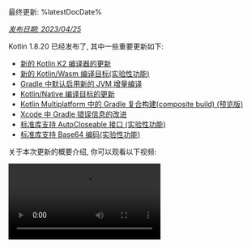 [//]: # (title: Kotlin 1.8.20 版中的新功能)

最终更新: %latestDocDate%

_[发布日期: 2023/04/25](releases.md#release-details)_

Kotlin 1.8.20 已经发布了, 其中一些重要更新如下:

* [新的 Kotlin K2 编译器的更新](#new-kotlin-k2-compiler-updates)
* [新的 Kotlin/Wasm 编译目标(实验性功能)](#new-kotlin-wasm-target)
* [Gradle 中默认启用新的 JVM 增量编译](#new-jvm-incremental-compilation-by-default-in-gradle)
* [Kotlin/Native 编译目标的更新](#update-for-kotlin-native-targets)
* [Kotlin Multiplatform 中的 Gradle 复合构建(composite build) (预览版)](#preview-of-gradle-composite-builds-support-in-kotlin-multiplatform)
* [Xcode 中 Gradle 错误信息的改进](#improved-output-for-gradle-errors-in-xcode)
* [标准库支持 AutoCloseable 接口 (实验性功能)](#support-for-the-autocloseable-interface)
* [标准库支持 Base64 编码(实验性功能)](#support-for-base64-encoding)

关于本次更新的概要介绍, 你可以观看以下视频:

<video src="https://youtu.be/R1JpkpPzyBU" title="Kotlin 1.8.20 版中的新功能"/>

## IDE 支持 {id="ide-support"}

在以下 IDE 中可以使用支持 1.8.20 版的 Kotlin plugin:

| IDE            | 支持的版本            |
|----------------|-------------------------------|
| IntelliJ IDEA  | 2022.2.x, 2022.3.x,  2023.1.x |
| Android Studio | Flamingo (222)                |

> 要正确下载 Kotlin 的 artifact 和依赖项, 请 [配置你的 Gradle 设置](#configure-gradle-settings)
> 使用 Maven Central 仓库.
>
{style="warning"}

## 新的 Kotlin K2 编译器的更新 {id="new-kotlin-k2-compiler-updates"}

Kotlin 开发组一直在努力稳定 K2 编译器.
在 [Kotlin 1.7.0 版发布公告](whatsnew17.md#new-kotlin-k2-compiler-for-the-jvm-in-alpha) 中曾经提到,
它现在还处于 **Alpha 版**.
为了向 [K2 Beta 版](https://youtrack.jetbrains.com/issue/KT-52604) 推进, 本次发布引入了更多的改进.

从本次 1.8.20 发布版开始, Kotlin K2 编译器:

* 有了一个序列化 plugin (预览版).
* 对 [JS IR 编译器](js-ir-compiler.md) 提供 Alpha 支持.
* 介绍未来版本: [新的语言版本, Kotlin 2.0](https://blog.jetbrains.com/kotlin/2023/02/k2-kotlin-2-0/).

关于新编译器和它的益处, 更多详情请观看以下视频:

* [关于新 Kotlin K2 编译器, 每个人都应该了解的知识](https://www.youtube.com/watch?v=iTdJJq_LyoY)
* [新 Kotlin K2 编译器: 专家评审](https://www.youtube.com/watch?v=db19VFLZqJM)

### 如何启用 Kotlin K2 编译器 {id="how-to-enable-the-kotlin-k2-compiler"}

要启用并测试 Kotlin K2 编译器, 请通过下面的编译器选项, 使用新的语言版本:

```bash
-language-version 2.0
```

你可以在你的 `build.gradle(.kts)` 文件中指定这个选项:

```kotlin
kotlin {
   sourceSets.all {
       languageSettings {
           languageVersion = "2.0"
       }
   }
}
```

以前的 `-Xuse-k2` 编译器选项已被废弃.

> 新 K2 编译器的 Alpha 版只能用于 JVM 和 JS IR 项目.
> 它还不支持 Kotlin/Native, 也不支持任何 跨平台项目.
>
{style="warning"}

### 留下你对于新 K2 编译器的反馈意见 {id="leave-your-feedback-on-the-new-k2-compiler"}

如果你能提供你的反馈意见, 我们将会非常感谢!

* 在 Kotlin Slack 频道中, 直接向 K2 开发者提供你的反馈意见 – [获得邀请](https://surveys.jetbrains.com/s3/kotlin-slack-sign-up?_gl=1*ju6cbn*_ga*MTA3MTk5NDkzMC4xNjQ2MDY3MDU4*_ga_9J976DJZ68*MTY1ODMzNzA3OS4xMDAuMS4xNjU4MzQwODEwLjYw)
  并加入 [#k2-early-adopters](https://kotlinlang.slack.com/archives/C03PK0PE257) 频道.
* 在 [我们的问题追踪系统](https://kotl.in/issue) 中报告你遇到的新 K2 编译器的问题.
* [启用 **Send usage statistics** 选项](https://www.jetbrains.com/help/idea/settings-usage-statistics.html),
  允许 JetBrains 收集关于 K2 使用状况的匿名数据.

## 语言

随着 Kotlin 的不断演化, 我们在 1.8.20 中引入了新的语言功能的预览版:

* [枚举类值函数的现代而且高性能的替代者](#a-modern-and-performant-replacement-of-the-enum-class-values-function)
* [与数据类(Data Class)对称的数据对象(Data Object)](#preview-of-data-objects-for-symmetry-with-data-classes)
* [解除对内联类(Inline class)中有 body 的次级构造器(secondary constructor)的限制](#preview-of-lifting-restriction-on-secondary-constructors-with-bodies-in-inline-classes)

### 枚举类值函数的现代而且高性能的替代者 {id="a-modern-and-performant-replacement-of-the-enum-class-values-function"}

> 这个功能是 [实验性功能](components-stability.md#stability-levels-explained).
> 它随时有可能变更或被删除.
> 需要使用者同意(Opt-in) (详情见下文).
> 请注意, 只为评估和试验目的来使用这个功能.
> 希望你能通过 [YouTrack](https://kotl.in/issue) 提供你的反馈意见.
>
{style="warning"}

枚举类有一个合成(synthetic)函数 `values()`, 它返回一个数组, 其中包含枚举类中定义的枚举常数.
但是, 使用数组可能导致 Kotlin 和 Java 中的 [隐含的性能问题](https://github.com/Kotlin/KEEP/blob/master/proposals/enum-entries.md#examples-of-performance-issues).
此外, 大多数 API 都使用集合, 因此最终还是需要转换.
为了解决这些问题, 我们为枚举类引入了 `entries` 属性, 用来替代 `values()` 函数.
调用时, `entries` 属性返回一个预先分配的可不变 List, 其中包含枚举类中定义的枚举常数.

> `values()` 函数仍然继续支持, 但我们推荐你改为使用 `entries` 属性.
>
{style="tip"}

```kotlin
enum class Color(val colorName: String, val rgb: String) {
    RED("Red", "#FF0000"),
    ORANGE("Orange", "#FF7F00"),
    YELLOW("Yellow", "#FFFF00")
}

@OptIn(ExperimentalStdlibApi::class)
fun findByRgb(rgb: String): Color? = Color.entries.find { it.rgb == rgb }
```
{validate="false"}

#### 如何启用 entries 属性

要试用这个功能, 请使用 `@OptIn(ExperimentalStdlibApi)` 注解标注使用者同意(Opt-in), 并启用 `-language-version 1.9` 编译器选项.
在 Gradle 项目中, 可以在你的 `build.gradle(.kts)` 文件中添加以下代码:

<tabs group="build-script">
<tab title="Kotlin" group-key="kotlin">

```kotlin
tasks
    .withType<org.jetbrains.kotlin.gradle.tasks.KotlinCompilationTask<*>>()
    .configureEach {
        compilerOptions
            .languageVersion
            .set(
                org.jetbrains.kotlin.gradle.dsl.KotlinVersion.KOTLIN_1_9
            )
    }
```

</tab>
<tab title="Groovy" group-key="groovy">

```groovy
tasks
    .withType(org.jetbrains.kotlin.gradle.tasks.KotlinCompilationTask.class)
    .configureEach {
        compilerOptions.languageVersion =
            org.jetbrains.kotlin.gradle.dsl.KotlinVersion.KOTLIN_1_9
    }
```

</tab>
</tabs>

> 从 IntelliJ IDEA 2023.1 开始, 如果你对这个功能标注了使用者同意(Opt-in),
> IDE 的代码检查功能会通知你将 `values()` 转换为 `entries`, 并为你提供快速修正.
>
{style="tip"}

关于这个提案, 更多详情请参见 [KEEP 条目](https://github.com/Kotlin/KEEP/blob/master/proposals/enum-entries.md).

### 与数据类(Data Class)对称的数据对象(Data Object) (预览版) {id="preview-of-data-objects-for-symmetry-with-data-classes"}

数据对象(Data Object) 允许你声明 singleton 语义的对象, 并带有一个干净的 `toString()` 表达.
在下面的代码片段中, 你可以看到向一个对象声明添加 `data` 关键字, 如何改善它的 `toString()` 输出的可读性:

```kotlin
package org.example
object MyObject
data object MyDataObject

fun main() {
    println(MyObject) // 输出结果为 org.example.MyObject@1f32e575
    println(MyDataObject) // 输出结果为 MyDataObject
}
```

特别是对于 `sealed` 类型层级结构(例如 `sealed class` 或 `sealed interface` 类型层级结构), 非常适合使用 `data objects`,
因为可以与 `data class` 声明一起方便的使用.
在下面的代码片段中, 将 `EndOfFile` 声明为 `data object` 而不是普通的 `object`, 代表它自动拥有漂亮的 `toString`, 不需要手动的覆盖这个函数.
这样就保持了与相应的数据类定义的对称性.

```kotlin
sealed interface ReadResult
data class Number(val number: Int) : ReadResult
data class Text(val text: String) : ReadResult
data object EndOfFile : ReadResult

fun main() {
    println(Number(7)) // 输出结果为 Number(number=7)
    println(EndOfFile) // 输出结果为 EndOfFile
}
```

#### 数据对象的语义

从 [Kotlin 1.7.20](whatsnew1720.md#improved-string-representations-for-singletons-and-sealed-class-hierarchies-with-data-objects) 中的第一个预览版之后, 数据对象的语义有了一些改进.
编译器现在会自动为它们生成一些便利的函数:

##### toString

数据对象的 `toString()` 函数返回对象的简单名称:

```kotlin
data object MyDataObject {
    val x: Int = 3
}

fun main() {
    println(MyDataObject) // 输出结果为 MyDataObject
}
```

##### equals 和 hashCode

`data object` 的 `equals()` 函数会保证你的 `data object` 的所有对象都被看作相等.
大多数情况下, 你的数据对象在运行期只会存在单个实例(毕竟, `data object` 声明的就是一个单子(singleton)).
但是, 在某些特殊情况下, 也可以在运行期生成相同类型的其他对象
(例如, 通过 `java.lang.reflect` 使用平台的反射功能, 或通过底层使用了这个 API 的 JVM 序列化库),
这个功能可以确保这些对象被当作相等.

请确保只对 `data objects` 进行结构化的相等比较 (使用 `==` 操作符), 而不要进行引用相等比较 (使用 `===` 操作符).
如果数据对象在运行期有一个以上的实例存在, 这样可以帮助你避免错误.
下面的代码片段演示这种特殊情况:

```kotlin
import java.lang.reflect.Constructor

data object MySingleton

fun main() {
    val evilTwin = createInstanceViaReflection()

    println(MySingleton) // 输出结果为 MySingleton
    println(evilTwin) // 输出结果为 MySingleton

    // 即使一个库强行创建了 MySingleton 的第二个实例, 它的 `equals` 方法也会返回 true:
    println(MySingleton == evilTwin) // 输出结果为 true

    // 不要使用 === 比较数据对象.
    println(MySingleton === evilTwin) // 输出结果为 false
}

fun createInstanceViaReflection(): MySingleton {
    // Kotlin 的反射功能不允许创建数据对象的实例.
    // 这段代码 "强行" 创建新的 MySingleton 实例 (也就是通过 Java 平台的反射功能)
    // 在你的代码中一定不要这样做!
    return (MySingleton.javaClass.declaredConstructors[0].apply { isAccessible = true } as Constructor<MySingleton>).newInstance()
}
```

编译器生成的 `hashCode()` 函数的行为与 `equals()` 函数保持一致, 因此一个 `data object` 的所有运行期实例都拥有相同的 hash 值.

##### 数据对象没有 copy 和 componentN 函数

尽管 `data object` 和 `data class` 声明经常一起使用, 而且很相似, 但对于 `data object` 有一些函数没有生成:

因为 `data object` 声明通常用作单子对象, 因此不会生成 `copy()` 函数.

这种单子模式将一个类限定为只有单个实例, 如果允许创建实例的拷贝, 就破坏了只存在单个实例的原则.

而且, 与 `data class` 不同, `data object` 没有任何数据属性.
对这种没有数据属性的对象进行解构是没有意义的, 因此不会生成 `componentN()` 函数.

关于这个功能, 希望你能通过 [YouTrack](https://youtrack.jetbrains.com/issue/KT-4107) 提供你的反馈意见.

#### 如何启用数据对象的预览版

要试用这个功能, 请启用 `-language-version 1.9` 编译器选项.
在 Gradle 项目中, 可以在你的 `build.gradle(.kts)` 文件中添加以下代码:

<tabs group="build-script">
<tab title="Kotlin" group-key="kotlin">

```kotlin
tasks
    .withType<org.jetbrains.kotlin.gradle.tasks.KotlinCompilationTask<*>>()
    .configureEach {
        compilerOptions
            .languageVersion
            .set(
                org.jetbrains.kotlin.gradle.dsl.KotlinVersion.KOTLIN_1_9
            )
    }
```

</tab>
<tab title="Groovy" group-key="groovy">

```groovy
tasks
    .withType(org.jetbrains.kotlin.gradle.tasks.KotlinCompilationTask.class)
    .configureEach {
        compilerOptions.languageVersion =
            org.jetbrains.kotlin.gradle.dsl.KotlinVersion.KOTLIN_1_9
    }
```

</tab>
</tabs>

### 解除对内联类(Inline class)中有 body 的次级构造器(secondary constructor)的限制 (预览版) {id="preview-of-lifting-restriction-on-secondary-constructors-with-bodies-in-inline-classes"}

> 这个功能是 [实验性功能](components-stability.md#stability-levels-explained).
> 它随时有可能变更或被删除.
> 需要使用者同意(Opt-in) (详情见下文).
> 请注意, 只为评估和试验目的来使用这个功能.
> 希望你能通过 [YouTrack](https://kotl.in/issue) 提供你的反馈意见.
>
{style="warning"}

Kotlin 1.8.20 解除了在 [内联类(Inline class)](inline-classes.md) 中使用有 body 的次级构造器(secondary constructor)的限制.

内联类过去只允许 public 的主构造器, 不允许使用 `init` 代码块或次级构造器, 以便保证初始化代码的语义清晰.
这就造成, 无法封装底层值, 或创建一个内联类来表达某些受限定的值.

这些问题现在已经解决了.
Kotlin 1.4.30 取消了对 `init` 代码块的限制.
现在我们更进一步, 允许有 body 的次级构造器 (预览版):

```kotlin
@JvmInline
value class Person(private val fullName: String) {
    // 从 Kotlin 1.4.30 开始可以使用:
    init {
        check(fullName.isNotBlank()) {
            "Full name shouldn't be empty"
        }
    }
    // 从 Kotlin 1.8.20 开始可以使用 (预览版):
    constructor(name: String, lastName: String) : this("$name $lastName") {
        check(lastName.isNotBlank()) {
            "Last name shouldn't be empty"
        }
    }
}
```

#### 如何启用有 body 的次级构造器

要试用这个功能, 请启用 `-language-version 1.9` 编译器选项.
在 Gradle 项目中, 可以在你的 `build.gradle(.kts)` 文件中添加以下代码:

<tabs group="build-script">
<tab title="Kotlin" group-key="kotlin">

```kotlin
tasks
    .withType<org.jetbrains.kotlin.gradle.tasks.KotlinCompilationTask<*>>()
    .configureEach {
        compilerOptions
            .languageVersion
            .set(
                org.jetbrains.kotlin.gradle.dsl.KotlinVersion.KOTLIN_1_9
            )
    }
```

</tab>
<tab title="Groovy" group-key="groovy">

```groovy
tasks
    .withType(org.jetbrains.kotlin.gradle.tasks.KotlinCompilationTask.class)
    .configureEach {
        compilerOptions.languageVersion =
            org.jetbrains.kotlin.gradle.dsl.KotlinVersion.KOTLIN_1_9
    }
```

</tab>
</tabs>


我们鼓励你试用这个功能, 并在 [YouTrack](https://kotl.in/issue) 中报告问题, 帮助我们让这个功能在 Kotlin 1.9.0 中默认启用.

关于 Kotlin 内联类的进展, 请参见 [这个 KEEP](https://github.com/Kotlin/KEEP/blob/master/proposals/inline-classes.md).

## 新的 Kotlin/Wasm 编译目标 {id="new-kotlin-wasm-target"}

Kotlin/Wasm (Kotlin WebAssembly) 在本次发布中进入了 [实验阶段](components-stability.md#stability-levels-explained).
Kotlin 开发组认为 [WebAssembly](https://webassembly.org/) 是一项很有前途的技术,
并希望找到更好的方式, 让你使用它, 同时又得到 Kotlin 的一切益处.

Wasm 为 Kotlin 和其他编程语言提供了在 Web 上运行的编译目标.
WebAssembly 二进制格式是平台独立的, 因为它运行在自己的虚拟机上.
几乎所有的现代浏览器都已经支持 WebAssembly 1.0.
要设置环境来运行 WebAssembly, 你只需要启用 Kotlin/Wasm 编译目标的一个实验性的垃圾收集模式.
具体做法请参见: [如何启用 Kotlin/Wasm](#how-to-enable-kotlin-wasm).

我们想要重点介绍新的 Kotlin/Wasm 编译目标的以下优势:

* 与 `wasm32` Kotlin/Native 编译目标相比, 编译速度更快, 因为 Kotlin/Wasm 不必使用 LLVM.
* 与 `wasm32` 编译目标相比, 与 JS 的互操性以及与浏览器的集成都更加容易, 这是因为使用了 [Wasm 垃圾收集器](https://github.com/WebAssembly/gc).
* 与 Kotlin/JS 和 JavaScript 相比, 应用程序启动速度可能更快, 因为 Wasm 的字节码更小, 并且易于解析.
* 与 Kotlin/JS 和 JavaScript 相比, 应用程序的运行期性能更好, 因为 Wasm 是一种静态类型语言.

从 1.8.20 版开始, 你可以在你的实验性项目中使用 Kotlin/Wasm.
我们为 Kotlin/Wasm 提供了开箱即用的 Kotlin 标准库(`stdlib`) 和测试库(`kotlin.test`).
IDE 支持会在未来的发布版中添加.

[观看这个 YouTube 视频, 了解关于 Kotlin/Wasm 的更多信息](https://www.youtube.com/watch?v=-pqz9sKXatw).

### 如何启用 Kotlin/Wasm {id="how-to-enable-kotlin-wasm"}

要启用并测试 Kotlin/Wasm, 请更新你的 `build.gradle.kts` 文件:

```kotlin
plugins {
    kotlin("multiplatform") version "1.8.20"
}

kotlin {
    wasm {
        binaries.executable()
        browser {
        }
    }
    sourceSets {
        val commonMain by getting
        val commonTest by getting {
            dependencies {
                implementation(kotlin("test"))
            }
        }
        val wasmMain by getting
        val wasmTest by getting
    }
}
```

> 请查看 [Kotlin/Wasm 示例程序的 GitHub 代码仓库](https://github.com/Kotlin/kotlin-wasm-examples).
>
{style="tip"}

要运行 Kotlin/Wasm 项目, 你需要更新目标环境的设定:

<tabs>
<tab title="Chrome">

* 对 109 版本:

使用 `--js-flags=--experimental-wasm-gc` 命令行参数运行应用程序.

* 对 110 或以上版本:

  1. 在你的浏览器中进入 `chrome://flags/#enable-webassembly-garbage-collection`.
  2. 启用 **WebAssembly Garbage Collection**.
  3. 重新启动你的浏览器.

</tab>
<tab title="Firefox">

对 109 或以上版本:

1. 在你的浏览器中进入 `about:config`.
2. 启用 `javascript.options.wasm_function_references` and `javascript.options.wasm_gc` 选项.
3. 重新启动你的浏览器.

</tab>
<tab title="Edge">

对 109 或以上版本:

使用 `--js-flags=--experimental-wasm-gc` 命令行参数运行应用程序.

</tab>
</tabs>

### 留下你对于 Kotlin/Wasm 的反馈意见

如果你能提供你的反馈意见, 我们将会非常感谢!

* 在 Kotlin Slack 频道中, 直接向开发者提供你的反馈意见 – [获得邀请](https://surveys.jetbrains.com/s3/kotlin-slack-sign-up?_gl=1*ju6cbn*_ga*MTA3MTk5NDkzMC4xNjQ2MDY3MDU4*_ga_9J976DJZ68*MTY1ODMzNzA3OS4xMDAuMS4xNjU4MzQwODEwLjYw),
  并加入 [#webassembly](https://kotlinlang.slack.com/archives/CDFP59223) 频道.
* 在 [这个 YouTrack issue](https://youtrack.jetbrains.com/issue/KT-56492) 中, 报告你遇到的 Kotlin/Wasm 的问题.

## Kotlin/JVM {id="kotlin-jvm"}

Kotlin 1.8.20 引入了 [Java 合成属性(synthetic property)的引用 (预览版)](#preview-of-java-synthetic-property-references)
和 [在 kapt stub 生成任务中默认支持 JVM IR 后端](#support-for-the-jvm-ir-backend-in-kapt-stub-generating-task-by-default).

### Java 合成属性(synthetic property)的引用 (预览版) {id="preview-of-java-synthetic-property-references"}

> 这个功能是 [实验性功能](components-stability.md#stability-levels-explained).
> 它随时有可能变更或被删除.
> 请注意, 只为评估和试验目的来使用这个功能.
> 希望你能通过 [YouTrack](https://kotl.in/issue) 提供你的反馈意见.
>
{style="warning"}

Kotlin 1.8.20 引入了新的功能, 可以创建 Java 合成属性(synthetic property) 引用, 例如, 对这段 Java 代码:

```java
public class Person {
    private String name;
    private int age;

    public Person(String name, int age) {
        this.name = name;
        this.age = age;
    }

    public String getName() {
        return name;
    }

    public int getAge() {
        return age;
    }
}
```

Kotlin 允许你使用 `person.age`, 其中 `age` 是一个合成属性.
现在, 你还可以创建 `Person::age` 和 `person::age` 的引用. 对 `name` 也是一样.

```kotlin
val persons = listOf(Person("Jack", 11), Person("Sofie", 12), Person("Peter", 11))
    Persons
        // 调用 Java 合成属性的引用:
        .sortedBy(Person::age)
        // 通过 Kotlin 的属性语法, 调用 Java 取值方法:
        .forEach { person -> println(person.name) }
```
{validate="false"}

#### 如何启用 Java 合成属性的引用

要试用这个功能, 请启用 `-language-version 1.9` 编译器选项.
在 Gradle 项目中, 你可以对你的 `build.gradle(.kts)` 文件添加以下内容:

<tabs group="build-script">
<tab title="Kotlin" group-key="kotlin">

```kotlin
tasks
    .withType<org.jetbrains.kotlin.gradle.tasks.KotlinCompilationTask<*>>()
    .configureEach {
        compilerOptions
            .languageVersion
            .set(
                org.jetbrains.kotlin.gradle.dsl.KotlinVersion.KOTLIN_1_9
            )
    }
```

</tab>
<tab title="Groovy" group-key="groovy">

```groovy
tasks
    .withType(org.jetbrains.kotlin.gradle.tasks.KotlinCompilationTask.class)
    .configureEach {
        compilerOptions.languageVersion =
            org.jetbrains.kotlin.gradle.dsl.KotlinVersion.KOTLIN_1_9
}
```

</tab>
</tabs>

### 在 kapt stub 生成任务中默认支持 JVM IR 后端 {id="support-for-the-jvm-ir-backend-in-kapt-stub-generating-task-by-default"}

在 Kotlin 1.7.20 中, 我们引入了 [在 kapt stub 生成任务中支持 JVM IR 后端](whatsnew1720.md#support-for-the-jvm-ir-backend-in-kapt-stub-generating-task) 功能.
从这个发布版开始, 默认启用这个支持.
你不再需要在你的 `gradle.properties` 中指定 `kapt.use.jvm.ir=true` 来启用这个功能.
关于这个功能, 希望你能通过 [YouTrack](https://youtrack.jetbrains.com/issue/KT-49682) 提供你的反馈意见.

## Kotlin/Native {id="kotlin-native"}

Kotlin 1.8.20 包含的变更有: Kotlin/Native 支持的目标平台, 与 Objective-C 互操作性, CocoaPods Gradle plugin 的改进, 以及其他更新:

* [对 Kotlin/Native 目标平台的更新](#update-for-kotlin-native-targets)
* [废弃了旧的内存管理器](#deprecation-of-the-legacy-memory-manager)
* [支持带 @import 指令的 Objective-C 头文件](#support-for-objective-c-headers-with-import-directives)
* [支持 Cocoapods Gradle plugin 中的 link-only 模式](#support-for-the-link-only-mode-in-cocoapods-gradle-plugin)
* [在 UIKit 中将 Objective-C 扩展导入为类的成员](#import-objective-c-extensions-as-class-members-in-uikit)
* [在编译器中重新实现了编译器的缓存管理](#reimplementation-of-compiler-cache-management-in-the-compiler)
* [在 Cocoapods Gradle plugin 中废弃了 `useLibraries()`](#deprecation-of-uselibraries-in-cocoapods-gradle-plugin)

### Kotlin/Native 目标平台的更新 {id="update-for-kotlin-native-targets"}

Kotlin 开发组决定重新审查 Kotlin/Native 支持的目标平台,
将它们分为不同的支持层级, 并从 Kotlin 1.8.20 开始废弃其中的一部分.
关于支持的和废弃的目标平台的完整列表, 请参见 [Kotlin/Native 支持的目标平台](native-target-support.md).

从 Kotlin 1.8.20 开始, 以下目标平台已被废弃, 将在 1.9.20 中删除:

* `iosArm32`
* `watchosX86`
* `wasm32`
* `mingwX86`
* `linuxArm32Hfp`
* `linuxMips32`
* `linuxMipsel32`

对于剩下的目标平台, 根据 Kotlin/Native 编译器中支持和测试程度的不同, 现在分为 3 个支持层级.
一个目标平台可能被移动到不同的层级.
例如, 将来我们会尽最大努力对 `iosArm64` 提供完全的支持, 因为它对
[Kotlin Multiplatform](multiplatform-get-started.md) 非常重要.

如果你是库的作者, 这 3 个支持层级能够帮助你决定在 CI 工具中测试哪些目标平台, 略过哪些目标平台.
Kotlin 开发组在 Kotlin 官方库的开发中也使用这个方案, 例如 [kotlinx.coroutines](coroutines-guide.md).

关于这些变更的原因, 详情请阅读我们的 [blog](https://blog.jetbrains.com/kotlin/2023/02/update-regarding-kotlin-native-targets/).

### 废弃了旧的内存管理器 {id="deprecation-of-the-legacy-memory-manager"}

从 1.8.20 开始, 旧的内存管理器已被废弃, 并将在 1.9.20 中删除.
[新的内存管理器](native-memory-manager.md) 已在 1.7.20 中默认启用,
之后还进行了一些稳定性更新和性能改进.

如果你还在使用旧的内存管理器, 请从你的 `gradle.properties` 文件删除 `kotlin.native.binary.memoryModel=strict` 选项,
并遵循我们的 [迁移指南](native-migration-guide.md) 进行必要的变更.

新的内存管理器不支持 `wasm32` 目标平台.
这个目标平台 [从这个发布版开始已被废弃](#update-for-kotlin-native-targets), 并将在 1.9.20 中删除.

### 支持带 @import 指令的 Objective-C 头文件 {id="support-for-objective-c-headers-with-import-directives"}

> 这个功能是 [实验性功能](components-stability.md#stability-levels-explained).
> 它随时有可能变更或被删除.
> 需要使用者同意(Opt-in) (详情见下文).
> 请注意, 只为评估和试验目的来使用这个功能.
> 希望你能通过 [YouTrack](https://kotl.in/issue) 提供你的反馈意见.
>
{style="warning"}

Kotlin/Native 现在可以导入带 `@import` 指令的 Objective-C 头文件.
在使用具有自动生成的 Objective-C 头文件的 Swift 库, 或使用 Swift 编写的 CocoaPods 依赖项的类时,
这个功能非常有用.

在以前的版本中, cinterop 工具无法通过 `@import` 指令分析依赖于 Objective-C 模块的头文件.
因为它缺乏对 `-fmodules` 选项的支持.

从 Kotlin 1.8.20 开始, 你可以使用带 `@import` 的 Objective-C 头文件.
为了使用这个功能, 请在定义文件中通过 `compilerOpts` 向编译器传递 `-fmodules` 选项.
如果你使用 [CocoaPods 集成](native-cocoapods.md),
请在 `pod()` 函数的在配置代码块中指定 cinterop 选项, 如下:

```kotlin
kotlin {
    ios()

    cocoapods {
        summary = "CocoaPods test library"
        homepage = "https://github.com/JetBrains/kotlin"

        ios.deploymentTarget = "13.5"

        pod("PodName") {
            extraOpts = listOf("-compiler-option", "-fmodules")
        }
    }
}
```

这是一个 [期待已久的功能](https://youtrack.jetbrains.com/issue/KT-39120),
我们欢迎你在 [YouTrack](https://kotl.in/issue) 中提供你的反馈意见, 帮助我们在未来的发布版中将它变成默认功能.

### 支持 Cocoapods Gradle plugin 中的 link-only 模式 {id="support-for-the-link-only-mode-in-cocoapods-gradle-plugin"}

从 Kotlin 1.8.20 开始, 你可以将 Pod 依赖项和动态框架(dynamic framework)一起使用,
只用于链接, 而不生成 cinterop 绑定.
对于 cinterop 绑定已经生成的情况, 这个功能可能会有用.

考虑一个项目, 有 2 个模块, 1 个是库, 1 个是应用程序.
库依赖于一个 Pod, 但不产生框架, 只产生 1 个 `.klib`. 应用程序依赖于库, 并产生一个动态框架(dynamic framework).
对于这样的情况, 你需要使用使用库依赖的 Pod 来链接这个框架, 但你不需要 cinterop 绑定, 因为已经为库生成了绑定.

要启用这个功能, 请在添加 Pod 依赖项时使用 `linkOnly` 选项, 或构建器属性:

```kotlin
cocoapods {
    summary = "CocoaPods test library"
    homepage = "https://github.com/JetBrains/kotlin"

    pod("Alamofire", linkOnly = true) {
        version = "5.7.0"
    }
}
```

> 如果你对静态框架使用这个选项, 它会删除整个 Pod 依赖项, 因为对静态框架的链接不会使用 Pod.
>
{style="note"}

### 在 UIKit 中将 Objective-C 扩展导入为类的成员 {id="import-objective-c-extensions-as-class-members-in-uikit"}

从 Xcode 14.1 开始, 来自 Objective-C 类的一些方法已经被移动为类别成员(category member).
这会导致生成不同的 Kotlin API, 而且这些方法会被导入为 Kotlin 扩展, 而不是方法.

在使用 UIKit 并覆盖方法时, 你可能已经遇到了这个变更造成的问题.
例如, 在 Kotlin 中继承 UIVIew 类时, 将会无法覆盖 `drawRect()` 或 `layoutSubviews()` 方法.

从 1.8.20 开始, 在与 NSView 和 UIView 类相同的头文件中声明的类别成员(category member), 会被导入为这些类的成员.
因此, 从 NSView 和 UIView 继承的子类, 可以很容易的覆盖这些方法, 就像其它方法一样.

如果一切顺利, 我们计划对所有的 Objective-C 类默认启用这个行为.

### 在编译器中重新实现了编译器的缓存管理 {id="reimplementation-of-compiler-cache-management-in-the-compiler"}

为了加快编译器缓存功能的演进速度, 我们将编译器缓存管理从 Kotlin Gradle plugin 移动到了 Kotlin/Native 编译器中.
这样做就使得我们可以进行几项重要的改进工作, 包括编译速度和编译器缓存灵活性相关的改进.

如果你遇到问题, 需要回到原来的行为, 请使用 Gradle 属性 `kotlin.native.cacheOrchestration=gradle`.

希望你能通过 [YouTrack](https://kotl.in/issue) 提供你的反馈意见.

### 在 Cocoapods Gradle plugin 中废弃了 useLibraries() {id="deprecation-of-uselibraries-in-cocoapods-gradle-plugin"}

Kotlin 1.8.20 开始了 `useLibraries()` 函数的废弃周期, 这个函数用于静态库的 [CocoaPods 集成](native-cocoapods.md).

我们过去引入 `useLibraries()` 函数, 是为了允许使用包含静态库的 Pod 依赖项.
随着时间的推移, 这样的情况变得非常罕见.
大多数 Pod 都使用源代码来发布, 而且二进制的发布通常会选择 Objective-C 框架或 XCFramework.

由于不再需要使用这个函数, 而且它会导致一些问题, 使得 Kotlin CocoaPods Gradle plugin 的开发变得复杂, 我们决定废弃它.

关于框架和 XCFramework, 更多详情请参见 [构建最终的原生二进制文件](multiplatform-build-native-binaries.md).

## Kotlin Multiplatform

Kotlin 1.8.20 致力于改善开发者体验, 对 Kotlin Multiplatform 进行了以下更新:

* [设置源代码集层级结构的新方案](#new-approach-to-source-set-hierarchy)
* [Kotlin Multiplatform 支持 Gradle 复合构建(composite build) (预览版)](#preview-of-gradle-composite-builds-support-in-kotlin-multiplatform)
* [Xcode 中 Gradle 错误信息的改进](#improved-output-for-gradle-errors-in-xcode)

### 源代码集层级结构的新方案 {id="new-approach-to-source-set-hierarchy"}

> 源代码集层级结构的新方案是 [实验性功能](components-stability.md#stability-levels-explained).
> 在未来的 Kotlin 发布版中, 它随时有可能变更, 不会预先通知.
> 需要使用者同意(Opt-in) (详情见下文).
> 希望你能通过 [YouTrack](https://kotl.in/issue) 提供你的反馈意见.
>
{style="warning"}

Kotlin 1.8.20 提供了一种新的方式, 在你的跨平台项目中设置源代码集层级结构 − 默认的编译目标层级结构.
新方案旨在替代编译目标的简写(shortcut), 例如 `ios`, 这些编译目标简写(shortcut)存在 [设计缺陷](#why-replace-shortcuts).

默认的编译目标层级结构背后的理念非常简单: 你要明确声明你的项目所有编译目标,
Kotlin Gradle plugin 会根据指定的编译目标自动创建共用的源代码集.

#### 设置你的项目

以下面这个简单的跨平台移动应用程序为例子:

```kotlin
@OptIn(ExperimentalKotlinGradlePluginApi::class)
kotlin {
    // 启用默认的编译目标层级结构:
    targetHierarchy.default()

    android()
    iosArm64()
    iosSimulatorArm64()
}
```

你可以将默认的编译目标层级结构看作一个模板, 其中包含所有可能的编译目标以及它们的共用源代码集.
当你在你的代码中声明最终的编译目标 `android`, `iosArm64`, 和 `iosSimulatorArm64` 时,
Kotlin Gradle plugin 会从模板中找到合适的共用源代码集, 并为你创建这些共用源代码集.
最终产生的层级结构如下:

![使用默认的编译目标层级结构的示例](default-hierarchy-example.svg){thumbnail="true" width="350" thumbnail-same-file="true"}

绿色的源代码集会自动创建并包含到项目中, 同时, 默认模板中的灰色的源代码集会被忽略.
你可以看到, Kotlin Gradle plugin 没有创建一些源代码集, 例如 `watchos`,
因为项目中没有 watchOS 编译目标.

如果你添加一个 watchOS 编译目标, 例如 `watchosArm64`, `watchos` 源代码集就会被创建,
来自 `apple`, `native`, 和 `common` 源代码集的代码也会被编译到 `watchosArm64`.

关于默认的编译目标层级结构的完整构成, 请参见 [文档](multiplatform-hierarchy.md#default-hierarchy-template).

> 在这个示例中, `apple` 和 `native` 源代码集只会对 `iosArm64` 和 `iosSimulatorArm64` 编译目标编译.
> 因此, 尽管它们的名字不是 ios, 它们可以访问完整的 iOS API.
> 对于 `native` 这样的源代码集, 这可能会违反直觉, 因为你可能会期望在这个源代码集中, 只能访问那些所有原生编译目标都能够使用的 API.
> 这个行为未来可能会变更.
>
{style="note"}

#### 为什么要替换简写(shortcut) {id="why-replace-shortcuts"}

创建源代码集层级结构, 可能繁琐, 易出错, 而且对初学者不友好.
我们之前的解决方案是, 引入 `ios` 这样的简写(shortcut), 它会为你创建层级结构的一部分.
但是, 使用简写已被证明存在很大的设计缺陷: 它们很难变更.

以 `ios` 简写为例子. 它只创建 `iosArm64` 和 `iosX64` 编译目标,
这可能令人困惑, 而且如果使用基于 M1 的主机, 还需要 `iosSimulatorArm64` 编译目标, 就会导致错误.
但是, 添加 `iosSimulatorArm64` 编译目标, 对于用户项目来说可能是一个引起混乱的变更:

* 在 `iosMain` 源代码集中使用的所有依赖项必须支持 `iosSimulatorArm64` 编译目标; 否则, 依赖项解析会失败.
* 在添加新的编译目标时 (尽管对于 `iosSimulatorArm64` 的情况, 这不太可能), `iosMain` 中使用的一些原生 API 可能会消失.
* 某些情况下, 例如, 在你的基于 Intel 的 MacBook 上编写一个小的玩具项目的时候, 你可能根本不需要这个变更.

很明显, 简写并不能解决层级结构配置的问题, 所以我们在某个时候停止添加新的简写.

初看起来, 默认的编译目标层级结构可能与简写很类似,
但它们有一个关键的区别: **用户必须明确指定编译目标集**.
这个编译目标集定义你的项目如何编译, 如何发布, 如何参与依赖项解析.
由于这个编译目标集是固定的, Kotlin Gradle plugin 对默认配置的变更, 对于生态系统造成的影响应该会显著减少,
并且提供工具辅助的迁移将会更加容易.

#### 如何启用默认的层级结构

这个新功能是 [实验性功能](components-stability.md#stability-levels-explained).
对于 Kotlin Gradle 构建脚本,
你需要使用 `@OptIn(ExperimentalKotlinGradlePluginApi::class)` 标注使用者同意(Opt-in).

更多详情请参见 [层级项目结构](multiplatform-hierarchy.md#default-hierarchy-template).

#### 留下你的反馈意见

这是跨平台项目的重大变更. 希望你能提供你的 [反馈意见](https://kotl.in/issue), 帮助然它变得更好.

### Kotlin Multiplatform 中支持 Gradle 复合构建(composite build) (预览版) {id="preview-of-gradle-composite-builds-support-in-kotlin-multiplatform"}

> 从 Kotlin Gradle Plugin 1.8.20 开始, 在 Gradle 构建中支持这个功能.
> 对于 IDE 支持, 请使用 IntelliJ IDEA 2023.1 Beta 2 (231.8109.2) 或更高版本,
> 以及 Kotlin Gradle plugin 1.8.20, 与任何版本的 Kotlin IDE plugin 一起使用.
>
{style="note"}

从 1.8.20 开始, Kotlin Multiplatform 支持 [Gradle 复合构建(composite build)](https://docs.gradle.org/current/userguide/composite_builds.html).
复合构建允许你将其他项目的构建, 或同一项目的其它部分的构建, 包含到单个构建中.

由于一些技术困难, 对 Kotlin Multiplatform 使用 Gradle 符合构建还只有部分的支持.
Kotlin 1.8.20 包含了对复合构建支持的改进(预览版), 应该能够适用于更多种类的项目.
要试用这个功能, 请向你的 `gradle.properties` 添加以下选项:

```none
kotlin.mpp.import.enableKgpDependencyResolution=true
```

这个选项会启用新的导入模式的预览版.
除了支持复合构建, 它还提供了跨平台项目中更流畅的导入体验,
因为我们包含了一些重大的 Bug 修复和改进, 使得导入功能更加稳定.

#### 已知的问题

这个功能仍然是预览版, 需要继续改进稳定性, 在此过程中你可能遇到一些与导入相关的问题.
下面是一些已知的问题, 我们计划在 Kotlin 1.8.20 最终发布之前修复:

* 对于 IntelliJ IDEA 2023.1 EAP 目前还没有 Kotlin 1.8.20 plugin 可用.
  尽管如此, 你还是可以将 Kotlin Gradle plugin 版本设置为 1.8.20-RC2, 在这个 IDE 中试用复合构建.
* 如果你的项目包含指定了 `rootProject.name` 的构建, 复合构建可能会无法解析 Kotlin metadata.
  关于这个问题的详细情况, 以及变通方法, 请参见这个 [Youtrack issue](https://youtrack.jetbrains.com/issue/KT-56536).

我们鼓励你试用这个功能, 并提交报告到 [YouTrack](https://kotl.in/issue), 帮助我们, 让这个功能在 Kotlin 1.9.0 中默认启用.

### Xcode 中 Gradle 错误信息的改进 {id="improved-output-for-gradle-errors-in-xcode"}

如果在 Xcode 中构建你的跨平台项目时遇到问题, 你可能看到 "Command PhaseScriptExecution failed with a nonzero exit code" 错误信息.
这个错误信息表示 Gradle 调用失败了, 但要调查问题的原因, 这个错误信息就没什么帮助.

从 Kotlin 1.8.20 开始, Xcode 能够解析 Kotlin/Native 编译器的输出.
而且, 对于 Gradle 构建失败的情况, 你会在 Xcode 中看到来自根本原因异常的附加错误信息.
大多数情况下, 这些信息能够帮助你找到根本问题.

![Xcode 中 Gradle 错误信息的改进](xcode-gradle-output.png){width=700}

对用于 Xcode 集成的标准 Gradle task, 这个新行为默认启用,
例如 `embedAndSignAppleFrameworkForXcode`, 它能够将 iOS 框架从你的跨平台应用程序连接到 Xcode 中的 iOS 应用程序.
也可以使用 `kotlin.native.useXcodeMessageStyle` Gradle 属性来启用 (或关闭).

## Kotlin/JavaScript

Kotlin 1.8.20 修改了 TypeScript 定义的生成方式. 还包含了一个变更, 改善你的调试体验:

* [从 Gradle plugin 中删除 Dukat 集成](#removal-of-dukat-integration-from-gradle-plugin)
* [代码映射(Source Map) 中的 Kotlin 变量和函数名称](#kotlin-variable-and-function-names-in-source-maps)
* [TypeScript 定义文件生成的使用者同意](#opt-in-for-generation-of-typescript-definition-files)

### 从 Gradle plugin 中删除 Dukat 集成 {id="removal-of-dukat-integration-from-gradle-plugin"}

在 Kotlin 1.8.20 中, 我们从 Kotlin/JavaScript Gradle plugin 中删除了
[实验性的](components-stability.md#stability-levels-explained) Dukat 集成功能.
Dukat 集成功能支持从 TypeScript 声明文件 (`.d.ts`) 到 Kotlin 外部声明的自动转换.

你仍然可以使用我们的 [Dukat 工具](https://github.com/Kotlin/dukat), 将 TypeScript 声明文件 (`.d.ts`) 转换为 Kotlin 外部声明.

> Dukat 工具是 [实验性功能](components-stability.md#stability-levels-explained).
> 它随时有可能变更或被删除.
>
{style="warning"}

### 代码映射(Source Map) 中的 Kotlin 变量和函数名称 {id="kotlin-variable-and-function-names-in-source-maps"}

为了帮助调试, 我们引入了一种功能, 能够向你的代码映射(Source Map)添加你在 Kotlin 代码中声明的变量和函数的名称.
在 1.8.20 之前, 这些名称在代码映射(Source Map)中是不可用的, 因此在调试器中, 你看到的是生成的 JavaScript 的变量和函数名称.

你可以在你的 Gradle 文件 `build.gradle.kts` 中使用 `sourceMapNamesPolicy` 来配置添加哪些名称, 也可以使用编译器选项 `-source-map-names-policy`.
下表是可用的设置:

| 设置                      | 说明                    | 输出示例                              |
|-------------------------|-----------------------|-----------------------------------|
| `simple-names`          | 添加变量名称和函数的简单名称. (默认值) | `main`                            |
| `fully-qualified-names` | 添加变量名称和函数的完全限定名称.     | `com.example.kjs.playground.main` |
| `no`                    | 不添加变量名称和函数名称.         | 无                                 |

下面是在 `build.gradle.kts` 文件中配置的示例:

```kotlin
tasks.withType<org.jetbrains.kotlin.gradle.tasks.Kotlin2JsCompile>().configureEach {
    compilercompileOptions.sourceMapNamesPolicy.set(org.jetbrains.kotlin.gradle.dsl.JsSourceMapNamesPolicy.SOURCE_MAP_NAMES_POLICY_FQ_NAMES) // 或 SOURCE_MAP_NAMES_POLICY_NO, or SOURCE_MAP_NAMES_POLICY_SIMPLE_NAMES
}
```
{validate="false"}

调试工具, 例如基于 Chromium 的浏览器中提供的调试工具, 能够从你的代码映射中获取原始的 Kotlin 名称, 改进你的调用栈的可读性.
祝你调试快乐!

> 在代码映射中添加变量和函数名称是 [实验性功能](components-stability.md#stability-levels-explained).
> 它随时有可能变更或被删除.
>
{style="warning"}

### TypeScript 定义文件生成的使用者同意 {id="opt-in-for-generation-of-typescript-definition-files"}

以前, 如果你的项目生成可执行的文件 (`binaries.executable()`), Kotlin/JS IR 编译器会收集所有标注了 `@JsExport` 的顶级声明,
并自动在一个 `.d.ts` 文件中生成 TypeScript 定义.

由于这个功能并不是对每个项目都有用, 在 Kotlin 1.8.20 中我们修改了这个行为.
如果你想要生成 TypeScript 定义, 你需要在你的 Gradle 构建文件中明确的配置.
向你的 `build.gradle.kts.file` 文件的 [`js` 小节](js-project-setup.md#execution-environments) 添加 `generateTypeScriptDefinitions()`.
例如:

```kotlin
kotlin {
    js {
        binaries.executable()
        browser {
        }
        generateTypeScriptDefinitions()
    }
}
```
{validate="false"}

> TypeScript 定义 (`d.ts`) 的生成是 [实验性功能](components-stability.md#stability-levels-explained).
> 它随时有可能变更或被删除.
>
{style="warning"}

## Gradle

除 [Multiplatform plugin 中的一些特殊情况](https://youtrack.jetbrains.com/issue/KT-55751) 外, Kotlin 1.8.20 与 Gradle 6.8 到 7.6 完全兼容.
你也可以使用最新的 Gradle 版本,
但如果你这样做, 请注意, 你可能遇到废弃警告, 或一些新的 Gradle 功能无法工作.

这个发布版带来了以下变更:

* [新的 Gradle plugin 版本对齐方式](#new-gradle-plugins-versions-alignment)
* [Gradle 中默认启用新的 JVM 增量编译](#new-jvm-incremental-compilation-by-default-in-gradle)
* [对编译任务的输出的精确备份](#precise-backup-of-compilation-tasks-outputs)
* [对所有 Gradle 版本, 延迟创建 Kotlin/JVM 任务](#lazy-kotlin-jvm-tasks-creation-for-all-gradle-versions)
* [处理编译任务的输出目录不是默认位置的情况](#non-default-location-of-compile-tasks-destinationdirectory)
* [能够选择性禁用(opt out)向 HTTP 统计服务报告编译器参数的功能](#ability-to-opt-out-from-reporting-compiler-arguments-to-an-http-statistics-service)

### 新的 Gradle plugin 版本对齐方式 {id="new-gradle-plugins-versions-alignment"}

Gradle 提供了一种方式, 保证那些需要一起工作的依赖项能够 [对齐它们的版本](https://docs.gradle.org/current/userguide/dependency_version_alignment.html#aligning_versions_natively_with_gradle).
Kotlin 1.8.20 也采用了这个方案.
这个功能默认启用, 因此你不需要修改或更新你的配置来启用它.
此外, 你不再需要 [使用这个变通方法来解析 Kotlin Gradle plugin 的传递依赖项](whatsnew18.md#resolution-of-kotlin-gradle-plugins-transitive-dependencies).

希望你能通过 [YouTrack](https://youtrack.jetbrains.com/issue/KT-54691) 提供你的反馈意见.

### Gradle 中默认启用新的 JVM 增量编译 {id="new-jvm-incremental-compilation-by-default-in-gradle"}

增量编译的新方案, [从 Kotlin 1.7.0 开始可以使用](whatsnew17.md#a-new-approach-to-incremental-compilation),
现在变为默认使用.
你不再需要在你的 `gradle.properties` 中指定 `kotlin.incremental.useClasspathSnapshot=true` 来启用它.

希望你能提供你的反馈意见. 你可以在 YouTrack 中 [提交一个 issue](https://kotl.in/issue).

### 对编译任务的输出的精确备份 {id="precise-backup-of-compilation-tasks-outputs"}

> 对编译任务的输出的精确备份是 [实验性功能](components-stability.md#stability-levels-explained).
> 要使用这个功能, 请向 `gradle.properties` 添加 `kotlin.compiler.preciseCompilationResultsBackup=true`.
> 希望你能通过 [YouTrack](https://kotl.in/issue/experimental-ic-optimizations) 提供你的反馈意见.
>
{style="warning"}

从 Kotlin 1.8.20 开始, 你可以启用精确备份,
这时只有 Kotlin 在 [增量编译](gradle-compilation-and-caches.md#incremental-compilation) 中重新编译的那些类会被备份.
完整备份和精确备份都可以帮助在发生编译错误后再次运行增量构建.
精确备份与完整备份相比, 会耗费较少的构建时间.
对于大型的项目, 或者很多任务都创建备份, 那么完整备份可能会花费 **明显** 更长的构建时间, 尤其是如果项目位于速度较慢的 HDD 上.

这个优化是实验性功能.
要启用这个功能, 请向 `gradle.properties` 文件添加 `kotlin.compiler.preciseCompilationResultsBackup` Gradle 属性:

```none
kotlin.compiler.preciseCompilationResultsBackup=true
```

#### JetBrains 使用精确备份的例子

在下面的图表中, 你可以看到使用精确备份与完整备份相对比的示例:

![完整备份与精确备份的对比](comparison-of-full-and-precise-backups.png){width=700}

第一个和第二个对比图显示了在 Kotlin 项目中使用精确备份时对 Kotlin Gradle plugin 构建的影响:

1. 进行一个小的 [ABI](https://en.wikipedia.org/wiki/Application_binary_interface) 变更之后:
   向一个被大量模块依赖的模块添加一个新的 public 方法.
2. 进行一个小的非 ABI 变更之后:
   向一个没有被其他模块依赖的模块添加一个 private 函数.

第三个对比图显示了在 [Space](https://www.jetbrains.com/space/) 项目中使用精确备份时, 在小的非 ABI 更改后对 Web 前端构建的影响:
向一个被大量模块依赖的 Kotlin/JS 模块添加一个 private 函数.

我们在使用 Apple M1 Max CPU 的计算机上进行这些测量; 在不同的计算机上会出现稍微不同的结果.
影响性能的因素包括但不限于以下几点:

* [Kotlin daemon](gradle-compilation-and-caches.md#the-kotlin-daemon-and-how-to-use-it-with-gradle) 和
  [Gradle daemon](https://docs.gradle.org/current/userguide/gradle_daemon.html) 热身状况(warm)如何..
* 硬盘速度如何.
* CPU 型号, 以及它的繁忙程度.
* 哪些模块受到变更的影响, 以及这些模块有多大.
* 是 ABI 变更还是非 ABI 变更.

#### 使用构建报告来评估优化

要对你的项目和场景, 评估优化在你的计算机上的影响, 你可以使用 [Kotlin 构建报告](gradle-compilation-and-caches.md#build-reports).
请向你的 `gradle.properties` 文件添加下面的属性, 启用文本文件格式的构建报告:

```none
kotlin.build.report.output=file
```

下面是在启用精确备份之前, 构建报告的相关部分的示例:

```none
Task ':kotlin-gradle-plugin:compileCommonKotlin' finished in 0.59 s
<...>
Time metrics:
 Total Gradle task time: 0.59 s
 Task action before worker execution: 0.24 s
  Backup output: 0.22 s // 注意这个数字
<...>
```

下面是在启用精确备份之后, 构建报告的相关部分的示例:

```none
Task ':kotlin-gradle-plugin:compileCommonKotlin' finished in 0.46 s
<...>
Time metrics:
 Total Gradle task time: 0.46 s
 Task action before worker execution: 0.07 s
  Backup output: 0.05 s // 备份消耗的时间减少了
 Run compilation in Gradle worker: 0.32 s
  Clear jar cache: 0.00 s
  Precise backup output: 0.00 s // 与精确备份相关的输出
  Cleaning up the backup stash: 0.00 s // 与精确备份相关的输出
<...>
```

### 对所有 Gradle 版本, 延迟创建 Kotlin/JVM 任务 {id="lazy-kotlin-jvm-tasks-creation-for-all-gradle-versions"}

对于在 Gradle 7.3+ 中使用了 `org.jetbrains.kotlin.gradle.jvm` plugin 的项目,
Kotlin Gradle plugin 不会过早的创建和配置 `compileKotlin` 任务.
在更低版本的 Gradle 中, 它只是简单的注册所有任务, 不会在空运行(dry run)阶段配置任务.
在使用 Gradle 7.3+ 时, 现在也会是相同的行为.

### 处理编译任务的输出目录不是默认位置的情况 {id="non-default-location-of-compile-tasks-destinationdirectory"}

如果你有下面的设置, 那么请更新你的构建脚本, 添加一些新的设置:

* 覆盖了 Kotlin/JVM `KotlinJvmCompile`/`KotlinCompile` 任务的 `destinationDirectory` 位置.
* 使用了废弃的 Kotlin/JS/非 IR [变体(variant)](gradle-plugin-variants.md), 并覆盖了 `Kotlin2JsCompile`
  任务的 `destinationDirectory`.

在你的 JAR 文件中, 除 `sourceSets.main.outputs` 之外, 你需要明确的添加 `sourceSets.main.kotlin.classesDirectories`  :

```
tasks.jar(type: Jar) {
    from sourceSets.main.outputs
    from sourceSets.main.kotlin.classesDirectories
}
```

### 能够选择性禁用(opt out)向 HTTP 统计服务报告编译器参数的功能 {id="ability-to-opt-out-from-reporting-compiler-arguments-to-an-http-statistics-service"}

现在你可以控制 Kotlin Gradle plugin 是否应该在 HTTP [构建报告](gradle-compilation-and-caches.md#build-reports) 中包含编译器参数.
有些时候, 你可能不需要让 plugin 报告这些参数.
如果一个项目包含很多模块, 它在报告中的的编译器参数 可能非常多, 而且没什么用处.
现在有一种方法能够关闭这个信息, 并节省内存.
请在你的 `gradle.properties` 或 `local.properties` 文件中, 使用 `kotlin.build.report.include_compiler_arguments=(true|false)` 属性.

希望你能通过 [YouTrack](https://youtrack.jetbrains.com/issue/KT-55323/) 提供你的反馈意见.

## 标准库

Kotlin 1.8.20 添加了很多新的功能, 包括一些对 Kotlin/Native 开发非常有用的功能:

* [支持 AutoCloseable 接口](#support-for-the-autocloseable-interface)
* [支持 Base64 编码和解码](#support-for-base64-encoding)
* [在 Kotlin/Native 中支持 @Volatile](#support-for-volatile-in-kotlin-native)
* [在 Kotlin/Native 中使用正规表达式时堆栈溢出问题的重大修正](#bug-fix-for-stack-overflow-when-using-regex-in-kotlin-native)

### 支持 AutoCloseable 接口 {id="support-for-the-autocloseable-interface"}

> 新的 `AutoCloseable` 接口是 [实验性功能](components-stability.md#stability-levels-explained),
> 要使用它, 你需要通过 `@OptIn(ExperimentalStdlibApi::class)` 标注使用者同意(Opt-in),
> 或通过编译器参数 `-opt-in=kotlin.ExperimentalStdlibApi`.
>
{style="warning"}

`AutoCloseable` 接口已经添加到了共通的标准库, 因此你可以对所有的库使用共通的接口来关闭资源.
在 Kotlin/JVM 中, `AutoCloseable` 接口是 [`java.lang.AutoClosable`](https://docs.oracle.com/javase/8/docs/api/java/lang/AutoCloseable.html) 的别名(alias).

此外, 还包含了扩展函数 `use()`, 它会对一个指定的资源执行一个给定的函数块, 然后正确的关闭这个资源, 无论函数块执行过程中是否抛出了异常.

在共通的标准库中没有实现 `AutoCloseable` 接口的 public 类.
在下面的示例中, 我们定义了一个 `XMLWriter` 接口, 假设有一个资源实现了这个接口.
例如, 这个资源可以是一个类, 它打开文件, 写入 XML 内容, 然后关闭文件.

```kotlin
interface XMLWriter : AutoCloseable {
    fun document(encoding: String, version: String, content: XMLWriter.() -> Unit)
    fun element(name: String, content: XMLWriter.() -> Unit)
    fun attribute(name: String, value: String)
    fun text(value: String)
}

fun writeBooksTo(writer: XMLWriter) {
    writer.use { xml ->
        xml.document(encoding = "UTF-8", version = "1.0") {
            element("bookstore") {
                element("book") {
                    attribute("category", "fiction")
                    element("title") { text("Harry Potter and the Prisoner of Azkaban") }
                    element("author") { text("J. K. Rowling") }
                    element("year") { text("1999") }
                    element("price") { text("29.99") }
                }
                element("book") {
                    attribute("category", "programming")
                    element("title") { text("Kotlin in Action") }
                    element("author") { text("Dmitry Jemerov") }
                    element("author") { text("Svetlana Isakova") }
                    element("year") { text("2017") }
                    element("price") { text("25.19") }
                }
            }
        }
    }
}
```
{validate="false"}

### 支持 Base64 编码 {id="support-for-base64-encoding"}

> 新的编码和解码功能是 [实验性功能](components-stability.md#stability-levels-explained),
> 要使用它, 你需要通过 `@OptIn(ExperimentalEncodingApi::class)` 标注使用者同意(Opt-in),
> 或通过编译器参数 `-opt-in=kotlin.io.encoding.ExperimentalEncodingApi`.
>
{style="warning"}

我们添加了 Base64 编码和解码的支持. 我们提供了 3 个类实例, 每个使用不同的编码方案, 并表现出不同的行为.
对于标准的 [Base64 编码方案](https://www.rfc-editor.org/rfc/rfc4648#section-4), 请使用 `Base64.Default` 实例.

对于 ["URL 和文件名安全的"](https://www.rfc-editor.org/rfc/rfc4648#section-5) 编码方案, 请使用 `Base64.UrlSafe` 实例.

对于 [MIME](https://www.rfc-editor.org/rfc/rfc2045#section-6.8) 编码方案, 请使用 `Base64.Mime` 实例.
如果你使用 `Base64.Mime` 实例, 所有的编码函数会对每 76 个字符插入 1 个行分隔符.
对于解码的情况, 所有的非法字符会被跳过, 不抛出异常.

> `Base64.Default` 实例 `Base64` 类的是伴随对象.
> 因此, 你可以通过 `Base64.encode()` 和 `Base64.decode()` 的方式调用它的函数,
> 而不必写为 `Base64.Default.encode()` 和 `Base64.Default.decode()`.
>
{style="tip"}

```kotlin
val foBytes = "fo".map { it.code.toByte() }.toByteArray()
Base64.Default.encode(foBytes) // 结果为 "Zm8="
// 也可以写为:
// Base64.encode(foBytes)

val foobarBytes = "foobar".map { it.code.toByte() }.toByteArray()
Base64.UrlSafe.encode(foobarBytes) // 结果为 "Zm9vYmFy"

Base64.Default.decode("Zm8=") // 结果等于 foBytes
// 也可以写为:
// Base64.decode("Zm8=")

Base64.UrlSafe.decode("Zm9vYmFy") // 结果等于 foobarBytes
```
{validate="false"}

你可以使用其它函数编码或解码字节, 结果输出到已经存在的缓冲区, 或者将结果添加到指定的 `Appendable` 类型对象.

在 Kotlin/JVM 中, 我们还添加了扩展函数 `encodingWith()` 和 `decodingWith()`,
可以对输入和输出流执行 Base64 编码和解码操作.

### 在 Kotlin/Native 中支持 @Volatile {id="support-for-volatile-in-kotlin-native"}

> Kotlin/Native 中的 `@Volatile` 是 [实验性功能](components-stability.md#stability-levels-explained).
> 它随时有可能变更或被删除.
> 需要使用者同意(Opt-in) (详情见下文).
> 请注意, 只为评估和试验目的来使用这个功能.
> 希望你能通过 [YouTrack](https://kotl.in/issue) 提供你的反馈意见.
>
{style="warning"}

如果你使用 `@Volatile` 注解标注一个 `var` 属性, 那么它的后端域变量(Backing Field) 会被标注这个注解,
使得对这个域变量的所有读写操作都是原子化的, 而且写入操作永远对其它线程可见.

在 1.8.20 之前, [`kotlin.jvm.Volatile` 注解](https://kotlinlang.org/api/latest/jvm/stdlib/kotlin.jvm/-volatile/)
存在于在共通标准库中. 但是, 这个注解只对 JVM 有效.
如果你在 Kotlin/Native 中使用它, 它会被忽略, 因此导致错误.

在 1.8.20 中, 我们引入了一个共通的注解, `kotlin.concurrent.Volatile`, 你可以在 JVM 和 Kotlin/Native 中使用.

#### 如何启用

要试用这个功能, 请使用 `@OptIn(ExperimentalStdlibApi)` 标注使用者同意(Opt-in),
并启用 `-language-version 1.9` 编译器选项.
在 Gradle 项目中, 你可以在你的 `build.gradle(.kts)` 文件中添加以下内容:

<tabs group="build-script">
<tab title="Kotlin" group-key="kotlin">

```kotlin
tasks
    .withType<org.jetbrains.kotlin.gradle.tasks.KotlinCompilationTask<*>>()
    .configureEach {
        compilerOptions
            .languageVersion
            .set(
                org.jetbrains.kotlin.gradle.dsl.KotlinVersion.KOTLIN_1_9
            )
    }
```

</tab>
<tab title="Groovy" group-key="groovy">

```groovy
tasks
    .withType(org.jetbrains.kotlin.gradle.tasks.KotlinCompilationTask.class)
    .configureEach {
        compilerOptions.languageVersion =
            org.jetbrains.kotlin.gradle.dsl.KotlinVersion.KOTLIN_1_9
}
```

</tab>
</tabs>

### 在 Kotlin/Native 中使用正规表达式时堆栈溢出问题的重大修正 {id="bug-fix-for-stack-overflow-when-using-regex-in-kotlin-native"}

以前 Kotlin 的版本中, 如果你的正规表达式的输入包含了大量的字符, 可能会发生崩溃, 即使正规表达式模式本身非常简单.
在 1.8.20 中, 已经解决了这个问题.
更多详情, 请参见 [KT-46211](https://youtrack.jetbrains.com/issue/KT-46211).

## 序列化的更新

Kotlin 1.8.20 包含 [对 Kotlin K2 编译器的 Alpha 支持](#prototype-serialization-compiler-plugin-for-kotlin-k2-compiler),
以及 [禁止通过伴随对象定制序列化器](#prohibit-implicit-serializer-customization-via-companion-object).

### 对 Kotlin K2 编译器的序列化编译器 plugin (Prototype) {id="prototype-serialization-compiler-plugin-for-kotlin-k2-compiler"}

> 对 K2 的序列化编译器 plugin 支持处于 [Alpha 阶段](components-stability.md#stability-levels-explained).
> 要使用它, 请 [启用 Kotlin K2 编译器](#how-to-enable-the-kotlin-k2-compiler).
>
{style="warning"}

从 1.8.20 开始, 序列化编译器 plugin 可以与 Kotlin K2 编译器一起使用.
请试用它, 并 [向我们提供你的反馈意见](#leave-your-feedback-on-the-new-k2-compiler)!

### 禁止通过伴随对象隐含的定制序列化器 {id="prohibit-implicit-serializer-customization-via-companion-object"}

目前, 可以使用 `@Serializable` 注解将一个类声明为可序列化,
同时还可以在它的伴随对象上, 使用 `@Serializer` 注解声明一个自定义的序列化器.

例如:

```kotlin
import kotlinx.serialization.*

@Serializable
class Foo(val a: Int) {
    @Serializer(Foo::class)
    companion object {
        // KSerializer<Foo> 的自定义实现
    }
}
```

这种情况下, 从 `@Serializable` 注解无法看出使用了哪个序列化器.
实际上, `Foo` 类存在一个自定义的序列化器.

为了防止这种混乱, 在 Kotlin 1.8.20 中, 在检测到这种情况时, 我们引入了一个编译器警告.
警告信息中包含一个可能的迁移方案来解决这个问题.

如果你在你的代码中使用了这样的结构, 我们建议修改如下:

```kotlin
import kotlinx.serialization.*

@Serializable(Foo.Companion::class)
class Foo(val a: Int) {
    // 无论是是否标注 @Serializer(Foo::class), 都会起作用
    companion object: KSerializer<Foo> {
        // KSerializer<Foo> 的自定义实现
    }
}
```

如果这个方案, 可以很清楚的看到, `Foo` 类使用了伴随对象中声明的自定义的序列化器.
更多详情, 请参见我们的 [YouTrack ticket](https://youtrack.jetbrains.com/issue/KT-54441).

> 在 Kotlin 2.0 中, 我们计划将编译警告升级为编译错误.
> 如果你看到这个警告, 我们建议你迁移你的代码.
>
{style="tip"}

## 文档更新

Kotlin 文档有了一些重要变更:

* [Spring Boot 和 Kotlin 入门](jvm-get-started-spring-boot.md) –
  创建一个使用数据库的简单的应用程序, 详细了解 Spring Boot 和 Kotlin 的功能.
* [作用域函数(Scope Function)](scope-functions.md) –
  了解如何使用标准库中有用的作用域函数来简化代码.
* [CocoaPods 集成](native-cocoapods.md) – 设置使用 CocoaPods 的环境.

## 安装 Kotlin 1.8.20

### 检查 IDE 版本

[IntelliJ IDEA](https://www.jetbrains.com/idea/download/) 2022.2 和 2022.3 会自动建议将 Kotlin plugin 更新到 1.8.20.
IntelliJ IDEA 2023.1 会包含 Kotlin plugin 1.8.20.

Android Studio Flamingo (222) 和 Giraffe (223) 会在后续的发布版中支持 Kotlin 1.8.20.

新的命令行编译器可以通过 [GitHub 发布页面](https://github.com/JetBrains/kotlin/releases/tag/v1.8.20) 下载.

### 配置 Gradle 的设置 {id="configure-gradle-settings"}

要正确下载 Kotlin 的 artifact 和依赖项, 请更新你的 `settings.gradle(.kts)` 文件, 使用 Maven Central 仓库:

```kotlin
pluginManagement {
    repositories {
        mavenCentral()
        gradlePluginPortal()
    }
}
```

如果没有指定仓库, Gradle 会使用已废弃的 JCenter 仓库, 导致无法下载 Kotlin artifact 的错误.
